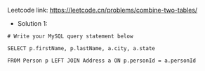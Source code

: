 Leetcode link: https://leetcode.cn/problems/combine-two-tables/ 

- Solution 1:
```
# Write your MySQL query statement below

SELECT p.firstName, p.lastName, a.city, a.state

FROM Person p LEFT JOIN Address a ON p.personId = a.personId
```

